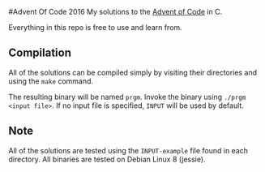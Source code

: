 #Advent Of Code 2016
My solutions to the [Advent of Code](http://adventofcode.com/2016/) in C.

Everything in this repo is free to use and learn from.

## Compilation
All of the solutions can be compiled simply by visiting their directories and using the `make` command.

The resulting binary will be named `prgm`. Invoke the binary using `./prgm <input file>`. If no input file is specified, `INPUT` will be used by default.

## Note
All of the solutions are tested using the `INPUT-example` file found in each directory. All binaries are tested on Debian Linux 8 (jessie).